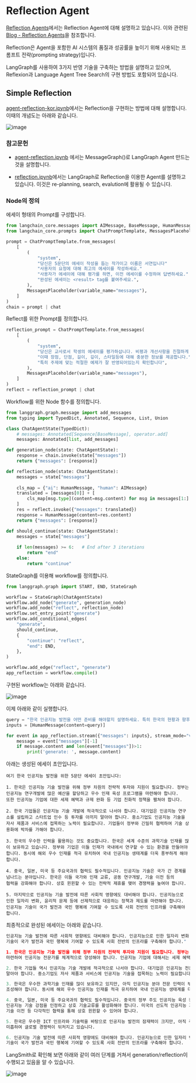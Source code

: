# Reflection Agent

[Reflection Agents](https://www.youtube.com/watch?v=v5ymBTXNqtk)에서는 Reflection Agent에 대해 설명하고 있습니다. 이와 관련된 [Blog - Reflection Agents](https://blog.langchain.dev/reflection-agents/)을 참조합니다. 

Reflection은 Agent을 포함한 AI 시스템의 품질과 성공률을 높이기 위해 사용되는 프롬프트 전략(prompting strategy)입니다. 

LangGraph를 사용하여 3가지 반영 기술을 구축하는 방법을 설명하고 있으며, Reflexion과 Language Agent Tree Search의 구현 방법도 포함되어 있습니다. 

## Simple Reflection

[agent-reflection-kor.ipynb](./agent/agent-reflection-kor.ipynb)에서는 Reflection을 구현하는 방법에 대해 설명합니다. 이때의 개념도는 아래와 같습니다. 

![image](https://github.com/user-attachments/assets/2a77a177-5be9-4a7d-97a8-4d5a19f9709e)

### 참고문헌

- [agent-reflection.ipynb](./agent/agent-reflection.ipynb) 에서는 MessageGraph()로 LangGraph Agent 만드는것을 설명합니다.

- [reflection.ipynb](https://github.com/langchain-ai/langgraph/blob/main/examples/reflection/reflection.ipynb)에서는 LangGraph로 Reflection을 이용한 Agent를 설명하고 있습니다. 이것은 re-planning, search, evalution에 활용될 수 있습니다. 

### Node의 정의

에세이 형태의 Prompt를 구성합니다. 

```python
from langchain_core.messages import AIMessage, BaseMessage, HumanMessage
from langchain_core.prompts import ChatPromptTemplate, MessagesPlaceholder

prompt = ChatPromptTemplate.from_messages(
    [
        (
            "system",
            "당신은 5문단의 에세이 작성을 돕는 작가이고 이름은 서연입니다"
            "사용자의 요청에 대해 최고의 에세이를 작성하세요."
            "사용자가 에세이에 대해 평가를 하면, 이전 에세이를 수정하여 답변하세요."
            "완성된 에세이는 <result> tag를 붙여주세요.",
        ),
        MessagesPlaceholder(variable_name="messages"),
    ]
)
chain = prompt | chat
```

Reflect를 위한 Prompt를 정의합니다.

```python
reflection_prompt = ChatPromptTemplate.from_messages(
    [
        (
            "system",
            "당신은 교사로서 학셍의 에세이를 평가하삽니다. 비평과 개선사항을 친절하게 설명해주세요."
            "이때 장점, 단점, 길이, 깊이, 스타일등에 대해 충분한 정보를 제공합니다."
            "특히 주제에 맞는 적절한 예제가 잘 반영되어있는지 확인합니다",
        ),
        MessagesPlaceholder(variable_name="messages"),
    ]
)
reflect = reflection_prompt | chat
```

Workflow를 위한 Node 함수를 정의합니다.

```python
from langgraph.graph.message import add_messages
from typing import TypedDict, Annotated, Sequence, List, Union

class ChatAgentState(TypedDict):
    # messages: Annotated[Sequence[BaseMessage], operator.add]
    messages: Annotated[list, add_messages]

def generation_node(state: ChatAgentState):    
    response = chain.invoke(state["messages"])
    return {"messages": [response]}

def reflection_node(state: ChatAgentState):
    messages = state["messages"]
    
    cls_map = {"ai": HumanMessage, "human": AIMessage}
    translated = [messages[0]] + [
        cls_map[msg.type](content=msg.content) for msg in messages[1:]
    ]
    res = reflect.invoke({"messages": translated})    
    response = HumanMessage(content=res.content)    
    return {"messages": [response]}

def should_continue(state: ChatAgentState):
    messages = state["messages"]
    
    if len(messages) >= 6:   # End after 3 iterations        
        return "end"
    else:
        return "continue"
```

StateGraph를 이용해 workflow를 정의합니다.

```python
from langgraph.graph import START, END, StateGraph

workflow = StateGraph(ChatAgentState)
workflow.add_node("generate", generation_node)
workflow.add_node("reflect", reflection_node)
workflow.set_entry_point("generate")
workflow.add_conditional_edges(
    "generate",
    should_continue,
    {
        "continue": "reflect",
        "end": END,
    },
)

workflow.add_edge("reflect", "generate")
app_reflection = workflow.compile()
```

구현된 workflow는 아래와 같습니다.

![image](https://github.com/user-attachments/assets/b2cccf4d-8a91-4955-9e32-330f77182cff)

이제 아래와 같이 실행합니다.

```python
query = "한국 인공지능 발전을 어떤 준비를 해야할지 설명하세요. 특히 한국의 현황과 향후 중국, 일본, 미국과 어떻게 경쟁해야할지 기술하세요."
inputs = [HumanMessage(content=query)]

for event in app_reflection.stream({"messages": inputs}, stream_mode="values"):   
    message = event["messages"][-1]
    if message.content and len(event["messages"])>1:
        print('generate: ', message.content)
```

아래는 생성된 에세이 초안입니다. 

```text
여기 한국 인공지능 발전을 위한 5문단 에세이 초안입니다:

1. 한국은 인공지능 기술 발전을 위해 정부 차원의 전략적 투자와 지원이 필요합니다. 정부는 인공지능 연구개발에 많은 예산을 할당하고 우수 인재 육성 프로그램을 마련해야 합니다.
또한 인공지능 기업에 대한 세제 혜택과 규제 완화 등 기업 친화적 정책을 펼쳐야 합니다.

2. 한국 기업들은 인공지능 기술 개발에 적극적으로 나서야 합니다. 대기업은 인공지능 연구소를 설립하고 스타트업 인수 등 투자를 아끼지 말아야 합니다. 중소기업도 인공지능 기술을
자사 제품과 서비스에 접목하는 노력이 필요합니다. 기업들이 정부와 긴밀히 협력하여 기술 상용화에 박차를 가해야 합니다.

3. 한국의 우수한 인력을 활용하는 것도 중요합니다. 한국은 세계 수준의 과학기술 인재를 많이 보유하고 있습니다. 정부와 기업은 이들 인재가 국내에서 연구할 수 있는 환경을 만들어야
합니다. 동시에 해외 우수 인재를 적극 유치하여 국내 인공지능 생태계를 더욱 풍부하게 해야 합니다.

4. 중국, 일본, 미국 등 주요국과의 협력도 필수적입니다. 인공지능 기술은 국가 간 경계를 넘나드는 분야입니다. 한국은 이들 국가와 인재 교류, 공동 연구개발, 기술 이전 등의
협력을 강화해야 합니다. 상호 윈윈할 수 있는 전략적 제휴를 맺어 경쟁력을 높여야 합니다.

5. 마지막으로 인공지능 기술 발전에 따른 사회적 영향에도 대비해야 합니다. 인공지능으로 인한 일자리 변화, 윤리적 문제 등에 선제적으로 대응하는 정책과 제도를 마련해야 합니다.
인공지능 기술이 국가 발전과 국민 행복에 기여할 수 있도록 사회 전반의 인프라를 구축해야 합니다.
```

최종적으로 완성된 에세이는 아래와 같습니다.

```python
인공지능 기술 발전에 따른 사회적 영향에도 대비해야 합니다. 인공지능으로 인한 일자리 변화, 윤리적 문제 등에 선제적으로 대응하는 정책과 제도를 마련해야 합니다. 인공지능
기술이 국가 발전과 국민 행복에 기여할 수 있도록 사회 전반의 인프라를 구축해야 합니다."

1. 한국은 인공지능 기술 발전을 위해 정부 차원의 전략적 투자와 지원이 필요합니다. 정부는 인공지능 연구개발에 많은 예산을 할당해야 합니다. 또한 우수 인재 육성 프로그램을
마련하여 인공지능 전문가를 체계적으로 양성해야 합니다. 인공지능 기업에 대해서는 세제 혜택과 규제 완화 등 기업 친화적 정책을 펼쳐 활발한 기술 혁신이 일어날 수 있도록 해야 합니다.

2. 한국 기업들 역시 인공지능 기술 개발에 적극적으로 나서야 합니다. 대기업은 인공지능 전문 연구소를 설립하고, 유망 인공지능 스타트업에 대한 인수 및 투자를 아끼지
말아야 합니다. 중소기업도 자사 제품과 서비스에 인공지능 기술을 접목하는 노력이 필요합니다. 기업들이 정부와 긴밀히 협력하여 인공지능 기술의 상용화를 앞당겨야 합니다.

3. 한국은 우수한 과학기술 인재를 많이 보유하고 있지만, 아직 인공지능 분야 전문 인력이 부족한 실정입니다. 정부와 기업은 이들 인재가 국내에서 연구할 수 있는 환경을
조성해야 합니다. 동시에 해외 우수 인공지능 인재를 적극 유치하여 국내 인공지능 생태계를 더욱 풍부하게 해야 합니다.

4. 중국, 일본, 미국 등 주요국과의 협력도 필수적입니다. 중국의 정부 주도 인공지능 육성 정책에 대응하여 민간 기업의 자율성을 보장하는 정책을 펼쳐야 합니다. 일본의 제조업
인공지능 기술 강점을 인정하고 상호 기술교류를 활성화해야 합니다. 미국의 선도적 인공지능 기업들과 전략적 제휴를 맺어 기술 격차를 줄여나가야 합니다. 인재 교류, 공동 연구개발,
기술 이전 등 다각적인 협력을 통해 상호 윈윈할 수 있어야 합니다.

5. 한국은 우수한 ICT 인프라와 기술력을 바탕으로 인공지능 발전의 잠재력이 크지만, 아직 주요 기술과 인재가 부족한 실정입니다. 또한 인공지능 기업에 대한 투자와 정부 지원이
미흡하여 글로벌 경쟁력이 뒤처지고 있습니다.

6. 인공지능 기술 발전에 따른 사회적 영향에도 대비해야 합니다. 인공지능으로 인한 일자리 변화, 윤리적 문제 등에 선제적으로 대응하는 정책과 제도를 마련해야 합니다. 인공지능
기술이 국가 발전과 국민 행복에 기여할 수 있도록 사회 전반의 인프라를 구축해야 합니다.
```

LangSmith로 확인해 보면 아래와 같이 여러 단계를 거쳐서 generation/reflection이 수행되고 있음을 알 수 있습니다.

![image](https://github.com/user-attachments/assets/d40b049f-3fc3-4e26-909c-d04236b36c27)





